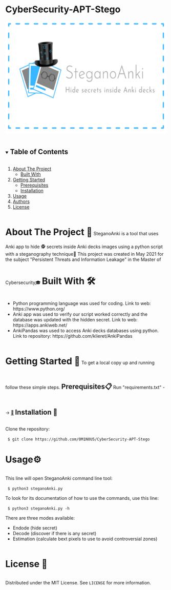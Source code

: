 # CyberSecurity-APT-Stego
<p align="center">
  <a href="https://github.com/0M1N0U5/CyberSecurity-APT-Stego">
    <img src="./Anki/media/SteganoAnki.png" alt="Logo" width="600" height="350">
  </a>
</p>
<details open="open">
  <summary><h2 style="display: inline-block">Table of Contents</h2></summary>
  <ol>
    <li>
      <a href="#about-the-project">About The Project</a>
      <ul>
        <li><a href="#built-with">Built With</a></li>
      </ul>
    </li>
    <li>
      <a href="#getting-started">Getting Started</a>
      <ul>
        <li><a href="#prerequisites">Prerequisites</a></li>
        <li><a href="#installation">Installation</a></li>
      </ul>
    </li>
    <li><a href="#usage">Usage</a></li>
    <li><a href="#author">Authors</a></li>
    <li><a href="#license">License</a></li>
  </ol>
</details>
<h1 style="display: inline-block" id="about-the-project">About The Project 📖 </h1>
SteganoAnki is a tool that uses Anki app to hide 🕵 secrets inside Anki decks images using a python script with a steganography technique🎩
This project was created in May 2021 for the subject "Persistent Threats and Information Leakage" in the Master of Cybersecurity🎓 
<h1 style="display: inline-block" id="built-with">Built With 🛠️</h1>
<ul>
 <li> Python programming language was used for coding. Link to web: https://www.python.org/
</li>
<li> Anki app was used to verify our script worked correctly and the database was updated with the hidden secret. Link to web: https://apps.ankiweb.net/
</li>
<li> AnkiPandas was used to access Anki decks databases using python. Link to repository: https://github.com/klieret/AnkiPandas
</li>
</ul>

<h1 style="display: inline-block" id="getting-started">Getting Started 🚀</h1>
To get a local copy up and running follow these simple steps.
<h2 style="display: inline-block" id="prerequisites">Prerequisites📋</h2>
Run "requirements.txt" --> <a href="https://github.com/0M1N0U5/CyberSecurity-APT-Stego/blob/main/Anki/requirements.txt">📑</a>	
<h2 style="display: inline-block" id="installation">Installation 🔧</h2>
<p>Clone the repository: </p> <code> $ git clone https://github.com/0M1N0U5/CyberSecurity-APT-Stego </code>
<h1 style="display: inline-block" id="usage">Usage⚙️</h1>

<p>This line will open SteganoAnki command line tool: </p>
<p><code> $ python3 steganoAnki.py</code></p>
<p>To look for its documentation of how to use the commands, use this line:</p>
<p><code> $ python3 steganoAnki.py -h</code></p>
<p>There are three modes available:</p> 
  <ul>
  <li>Endode (hide secret)</li>
  <li>Decode (discover if there is any secret)</li>
  <li>Estimation (calculate bext pixels to use to avoid controversial zones)</li>
  </ul>

<h1 style="display: inline-block" id="license">License 📄</h1> 

Distributed under the MIT License. See `LICENSE` for more information.